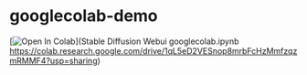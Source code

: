 # googlecolab-demo

[![Open In Colab](https://colab.research.google.com/assets/colab-badge.svg)](Stable Diffusion Webui googlecolab.ipynb https://colab.research.google.com/drive/1qL5eD2VESnop8mrbFcHzMmfzqzmRMMF4?usp=sharing)
